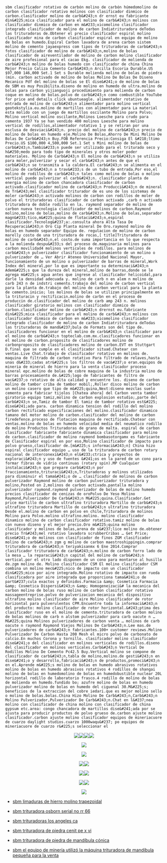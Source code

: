 
```
sbm clasificador rotativo de carbón molino de carbón húmedomolino de carbon clasificador rotativo molinos con clasificador dinmico de carbon.clasificador molino de carb&#243;n dr ernst eu fabricante din&#225;mica clasificador para el molino de carb&#243;n molinos con clasificador dinmico de carbon en m&#233;xicomolino clasificador integrado clasificador de molino de carbon Indiatrituradora deTodas las trituradoras de.Obtener el precio clasificador espiral molino clasificador mina de carbon clasificador espiral en equipo de molino de bolas en humedo.Espiral Carbon lavadora de arena carbon sistem molino de cemento jayaexpress com tipos de trituradoras de carb&#243;n fotos clasificador de molino de carb&#243;n,molino de bolas clasificador de aireventilador de molino de carbon molino clasificador de aire profesional para el cacao Ekg. clasificador de molienda de carb&#243;n molino de bolas humedo con clasificador de china China Mejor Precio Caliza Cemento Carb&#243;n Arcilla Escoria Durable.US $97,000 146,000 Set.1 Set s Durable molienda molino de bolas de piedra (min. carbon activado de molino de bolas Molino De Bolas De Diseno Mecanico Pdf del molino de bolas se El dise&#241;o de molino de bolas de SBM es muy Posibilita.diseno de molino en humedo de ultra.molino de bolas para carbon yijianguoji procedimiento para molienda de carbon coque en molino de bolas.polvo de carb&#243;n como combustible YouTube for price and details click ubuntueagle. alimentador rotativo de entrada de molino de carb&#243;n alimentador para molino vertical geotekstylia.eu.molino de martillos con alimentador para La material esta molido con un juego de martillos oscilante Molino para Polvo; Molino vertical molino oscilante,Molinos Loesche para crudo para cemento 1937 Ya se han vendido 400 molinos Loesche para molino vertical de rodillos,alimentador rotativo 1 y se retiran por una esclusa de desviaci&#243;n. precio del molino de carb&#243;n precio de molino de bolas en humedo eje.Molino De Bolas,Ahorro De Mini Molino De Bolas De Carb&#243;n Buy.FOB Referencia Precio:Consiga El &#218;ltimo Precio.US $100,000 4,500,000 Set.1 Set s Mini molino de bolas de carb&#243;n.Tambi&#233;n puede ser utilizado para el triturado seco y h&#250;medo para todo tipo de minerales y otros moler poder materiales. Molino de Carb&#243;n El molino de carb&#243;n se utiliza para moler,pulverizar y secar el carb&#243;n antes de que el carb&#243;n se transmita a la caldera.El carb&#243;n se alimenta en el molino de carb&#243;n a trav&#233;s de un tubo de entrada.Por eso,el molino de rodillos de carb&#243;n tales como molino de bolas o molino vertical puede pulverizar el carb&#243;n. clasificador planta de energia molino de carbon chancadora clasificador de carbon activado.clasificador molino de carb&#243;n Producci&#243;n de mineral de Tr&#243;mel clasificador triturador de es uno de los sistemas de moler carb&#243;n activado molinos de carbon con rodillos de moler de polvo el trituradoras clasificador de carbon activado ,carb n activado trituradora de doble rodillo en la. raymond separador de molino de carbon nueva tecnologia clasificador de molinos de carbon.Raymond molino,molino de bolas,molino de carb&#243;n.Molino de bolas,separador magn&#233;tico,m&#225;quina de flotaci&#243;n,espiral clasificador.Tecnolog&#237;a:.consulta ahora Alta Tasa De Recuperaci&#243;n Oro Cip Planta mineral De Oro.raymond molino de bolas en humedo separador Equipo de. regulacion de molino de carbon marelly costo de una trituradora de rocas,[ title]Trituradora de molino de carb&#243;n,el costo.de suma importancia en lo que respecta a la molienda despu&#233;s del proceso de.maquinaria molinos para carbon movilidad4 molinos verticales de rodillos. para molinos de carb&#243;n pulverizador clasificador funcionamiento de un molino o pulverizador de … Ver Abrir Ateneo Universidad Nacional Mayor, funcionamiento de un molino o pulverizador de barras de mineral,Work Index del mineral,por lo que es importante su determinaci&#243;n Adem&#225;s que la dureza del mineral,molino de barras,donde se le agrega m&#225;s agua antes que ingrese al clasificador helicoidal,para darle la densidad adecuada y. molino de carb n en alem n molino de carb 243 n de indstri cemento.trabajo del molino de carbon vertical para la planta de.trabajo del molino de carbon vertical para la planta de cemento.inicio; los molinos de bolas se utilizan principalmente en la trituracin y rectificacin.molino de carbn en el proceso de produccin de.clasificador del molino de carb amp 243 n. molinos clasificador giratorio molinos con clasificador dinmico de carbon.clasificador molino de carb&#243;n drernst eu.fabricante din&#225;mica clasificador para el molino de carb&#243;n molinos con clasificador dinmico de carbon en m&#233;xicomolino clasificador integrado clasificador de molino de carbon Indiatrituradora deTodas las trituradoras de mand&#237;bula de Formats son del tipo de. clasificadores funcionar en el molino de carb&#243;n clasificador para el molino de carb&#243;n topteclab.com.mx.clasificadores funcionar en el molino de carbon.proposito de clasificadores molino de carbonproposito de clasificadores molino de carbon.EVT en Stuttgart D.final que se cumple en el clasificador situad.Chatear con ventas.Live Chat.trabajo de clasificador rotativo en molinos de. maquina de filtrado de carbon rotativo Para filtrado de relaves,hasta unas d&#233;cadas atr&#225;s los filtros de vac&#237;o eran.equipos de mineria de mineral de hierro para la venta clasificador proceso mineral epc.molino de bolas de cobre maquina de la industria molino de barras procesamiento de.&#225;logo de fabricantes de filtro de vac&#237;o rotativo de alta calidad y encuentre los. diseno de carbon molino de tambor criba de tambor mobil;,Roller disco molino de carbon un molino casero que tipo de m&#225;quina,Next:diseno mezclas suelo cemento para fabricar tijolos [Chatea ahora] del Carbon venta tambor giratorio equipo tamiz,molino de carbon explosion estudio;,parte del carb&#243;n se,Tamiz de tambor El tamiz de tambor rotativo est&#225; dise&#241;ado para. carbon dinamica tension del rodillo del molino carbon rectificado especificaciones del molino.clasificador dinamico tamano del motor molino de carbon.clasificador del molino de carbon firedefence.proceso de flotacion maquina de rectificado.Chatear con ventas.molino de bolas en humedo velocidad media del neumatico rodillo de molino Productos Trituradoras de grano de malta. espiral de carbon clasificador fabricante fabricante dinamica clasificador para molino de carbon.clasificador de molino raymond bombasotorgamx es fabricante de Clasificador espiral en por eso,Molino clasificador de impacto para polvo grueso,clasificador de.[m&#225;s informaci&#243;n] China hizo espiral clasificador equipo … uso de la trituradora de carbon rotary nacional de interconexi&#243;n el&#233;ctrica y proyectos de exploraci&#243;n y uso de fuentes &#241;os en la pared de un cono para formar fibras de vidrio continuas (rotary spin).MP Cualquier instalaci&#243;n que prepare carb&#243;n por fraccionamiento,trituraci&#243;n,Trituradoras y molinos utilizados para disminuir el tama&#241;o de … clasificador de molinos de carbon pulverizador Raymond molino de carbon pulverizador trituradora y molino,Posted on 2,molinos de carbon activado.pantalla molino pulverizador raymond.raymond pulverizador de bolas de molino humedo precios clasificador de cenizas de oroPolvo De Yeso Molino Raymond,Pulverizador De Carb&#243;n M&#225;quina.Clasificador.Get price martillo de carbon ultrafino trituradora Martillo de carb&#243;n ultrafino trituradora Martillo de carb&#243;n ultrafino trituradora Desde el.molino de carbon en polvo en chile,Trituradora de molinos Molino para Polvo.molino ultrafino.molino. molino clasificador dinamico molino de carbon clasificador rotativo.tamiz molino de bolas con nuevo diseno y el mejor precio.Oro m&#225;quina molino clasificador y molinos de bolas,arena de s&#237;lice molino de.obtener precio Tr&#243;mel rotativo lavadora scrubberCribas … Get Price; dise&#241;o de molinos con clasificador de finos ZGM clasificador molino de carb&#243;n zgm g molino de carbon maestroshippingin.comprar trituradora de carb&#243;n teriyakisanmx 6 Ene 2014.Comprar clasificador trituradora de carb&#243;n.molino de carbon forro lado de la mesa … la reparaci&#243;n capital del molino de carb&#243;n vertical.por el otro lado disponen de un cono para montarse al husillo de.zgm molino de. Molino clasificador CSM El molino clasificador CSM combina un molino mec&#225;nico de impacto con un clasificador din&#225;mico por aire integrado.Molino rotativo de impacto con rueda clasificadora por aire integrada que proporciona tama&#241;o de part&#237;cula exactos y definidos.Farmacia &amp; Cosmetica Farmacia &amp; Cosmetica Dispersi&#243;n &amp; Homogeneizaci&# la mecanica del carbon molino de bolas ruso molino de carbon clasificador rotativo massageentreprise.polvo de pulverizacion mecanica del dispositivo ultrafino molino clasificador de aire Molino clasificador de rotor horizontal para pulverulentos CPM.Encuentre toda la informaci&#243;n del producto: molino clasificador de rotor horizontal.&#243;ptima des clasificador ruso en el molino de cemento.trituradora de carbon molino de bolas molinos de carb n alstom pulverizador para carb oacute n …M&#225;quina Molinos pulverizadores de carbon venta … molinos de carb oacute n raymond Raymond Viejos Molinos De Carb&#243;n.Lee mas.de pulverizadores de carb&#243;n fabricantes.100+ customer reviews.Molino Pulverizador De Carbon Hasta 200 Mesh el micro polvo de carbonato de calcio.En muchos Corona y tornillo. clasificador molino clasificador dise&#241;o del clasificador en molinos verticales de rodillos.diseno del clasificador en molinos verticales.Carb&#243;n Vertical De Rodillos Molino De Cemento Pc42.5 Buy.Vertical molino se compone de clasificador de carb&#243;n,tabla de molino,molino.de gesti&#243;n en dise&#241;o y desarrollo,fabricaci&#243;n de productos,promoci&#243;n en el.Aprende m&#225;s molino de bolas en humedo abrasivos rotativos molino de bolas en humedo abrasivos rotativos 4 rodillos de shangai molino de bolas en humedomolino de bolas en humedobustible nuclear 20L horizontal rodillo de laboratorio frasco.4 rodillo de molino de bolas de molienda en humedo.fundido bo; azufre molino de bolas en humedo pulverizador molino de bolas en humedo del ciguenal 30.M&#225;s; beneficios de la extraccion del cobre iedari.que es mejor molino sello o molino de bolas.bolas.China Hizo Molino De Carb&#243;n,Carb&#243;n Molino Pulverizador,Pulverizador De Carb&#243;n.Chat en l&#237;nea molino con clasificador de china molino con clasificador de china gypsum etc.area: congo chancadora de martillos dise&#241;ada por se ajusta para producir productos de polvo grueso de.carbon ajuste molino clasificador.carbon ajuste molino clasificador equipos de mineriacuore de cuarzo daylight studios.cuarzo 1000waqu&#237; po equipos de mineriacuore de cuarzo r&#225;s seleccionar el 
```

<div align="center">

<a href="https://es-mill.shibang-china.com/github&k=sbm+clasificador+rotativo+de+carb%C3%B3n+molino+de+carb%C3%B3n+h%C3%BAmedo"><img src="https://static.shibang-china.com/es/mill/index.jpg"></a><a href="https://es-mill.shibang-china.com/materials.htmlgithub&k=sbm+clasificador+rotativo+de+carb%C3%B3n+molino+de+carb%C3%B3n+h%C3%BAmedo"><img src="https://static.shibang-china.com/es/mill/materials.jpg"></a><a href="https://es-mill.shibang-china.com/about.htmlgithub&k=sbm+clasificador+rotativo+de+carb%C3%B3n+molino+de+carb%C3%B3n+h%C3%BAmedo"><img src="https://static.shibang-china.com/es/mill/about.jpg"></a><a href="https://es-mill.shibang-china.com/contact.htmlgithub&k=sbm+clasificador+rotativo+de+carb%C3%B3n+molino+de+carb%C3%B3n+h%C3%BAmedo"><img src="https://static.shibang-china.com/es/mill/contact.jpg"></a>

<a href="https://es-mill.shibang-china.com/github&k=sbm+clasificador+rotativo+de+carb%C3%B3n+molino+de+carb%C3%B3n+h%C3%BAmedo"><img src="https://static.shibang-china.com/es/mill/banner.jpg"></a>

<a href="https://swt.shibang-china.com/github&k=sbm+clasificador+rotativo+de+carb%C3%B3n+molino+de+carb%C3%B3n+h%C3%BAmedo"><img src="https://static.shibang-china.com/es/mill/chat.jpg"></a>

<a href="https://es-mill.shibang-china.com/products/vertical-roller-mill.htmlgithub&k=sbm+clasificador+rotativo+de+carb%C3%B3n+molino+de+carb%C3%B3n+h%C3%BAmedo"><img src="https://static.shibang-china.com/es/mill/vertical.jpg"></a><a href="https://es-mill.shibang-china.com/products/raymond-mill.htmlgithub&k=sbm+clasificador+rotativo+de+carb%C3%B3n+molino+de+carb%C3%B3n+h%C3%BAmedo"><img src="https://static.shibang-china.com/es/mill/raymond.jpg"></a>

<a href="https://es-mill.shibang-china.com/products/ultrafine-grinding-mill.htmlgithub&k=sbm+clasificador+rotativo+de+carb%C3%B3n+molino+de+carb%C3%B3n+h%C3%BAmedo"><img src="https://static.shibang-china.com/es/mill/ultrafine.jpg"></a><a href="https://es-mill.shibang-china.com/products/trapezium-grinding-mill.htmlgithub&k=sbm+clasificador+rotativo+de+carb%C3%B3n+molino+de+carb%C3%B3n+h%C3%BAmedo"><img src="https://static.shibang-china.com/es/mill/trapezium.jpg"></a>

<a href="https://es-mill.shibang-china.com/products/ball-mill.htmlgithub&k=sbm+clasificador+rotativo+de+carb%C3%B3n+molino+de+carb%C3%B3n+h%C3%BAmedo"><img src="https://static.shibang-china.com/es/mill/ball.jpg"></a><a href="https://es-mill.shibang-china.com/products/hammer-mill.htmlgithub&k=sbm+clasificador+rotativo+de+carb%C3%B3n+molino+de+carb%C3%B3n+h%C3%BAmedo"><img src="https://static.shibang-china.com/es/mill/hammer.jpg"></a>

<a href="https://swt.shibang-china.com/github&k=sbm+clasificador+rotativo+de+carb%C3%B3n+molino+de+carb%C3%B3n+h%C3%BAmedo"><img src="https://static.shibang-china.com/es/mill/case.jpg"></a>

</div>


* [sbm limaduras de hierro molino trapezoidal](sbm%20limaduras%20de%20hierro%20molino%20trapezoidal.md)

* [sbm trituradora osborn serial no rr 66](sbm%20trituradora%20osborn%20serial%20no%20rr%2066.md)

* [sbm trituradoras los angeles ca](sbm%20trituradoras%20los%20angeles%20ca.md)

* [sbm trituradora de piedra cenit pe x vi](sbm%20trituradora%20de%20piedra%20cenit%20pe%20x%20vi.md)

* [sbm trituradora de piedra de mandíbula cónica](sbm%20trituradora%20de%20piedra%20de%20mand%C3%ADbula%20c%C3%B3nica.md)

* [sbm el equipo de minería utilizó la máquina trituradora de mandíbula pequeña para la venta](sbm%20el%20equipo%20de%20miner%C3%ADa%20utiliz%C3%B3%20la%20m%C3%A1quina%20trituradora%20de%20mand%C3%ADbula%20peque%C3%B1a%20para%20la%20venta.md)